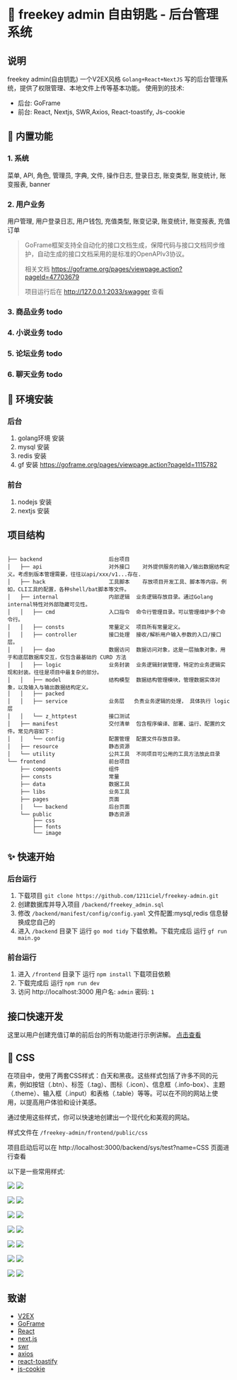 # 🍉 freekey admin 自由钥匙 - 后台管理系统

## 说明

freekey admin(自由钥匙) 一个V2EX风格 `Golang+React+NextJS` 写的后台管理系统，提供了权限管理、本地文件上传等基本功能。
使用到的技术:

- 后台: GoFrame
- 前台: React, Nextjs, SWR,Axios, React-toastify, Js-cookie

## 🍒 内置功能

### 1. 系统

菜单, API, 角色, 管理员, 字典, 文件, 操作日志, 登录日志, 账变类型, 账变统计, 账变报表, banner

### 2. 用户业务

用户管理, 用户登录日志, 用户钱包, 充值类型, 账变记录, 账变统计, 账变报表, 充值订单
> GoFrame框架支持全自动化的接口文档生成，保障代码与接口文档同步维护，自动生成的接口文档采用的是标准的OpenAPIv3协议。
>
> 相关文档 https://goframe.org/pages/viewpage.action?pageId=47703679
>
> 项目运行后在 http://127.0.0.1:2033/swagger 查看

### 3. 商品业务 todo

### 4. 小说业务 todo

### 5. 论坛业务 todo

### 6. 聊天业务 todo

## 🌸 环境安装

### 后台

1. golang环境 安装
2. mysql 安装
3. redis 安装
4. gf 安装 https://goframe.org/pages/viewpage.action?pageId=1115782

### 前台

1. nodejs 安装
2. nextjs 安装

## 项目结构

```text

├── backend                     后台项目 
│   ├── api                     对外接口	对外提供服务的输入/输出数据结构定义。考虑到版本管理需要，往往以api/xxx/v1...存在.
│   ├── hack                    工具脚本	存放项目开发工具、脚本等内容。例如，CLI工具的配置，各种shell/bat脚本等文件。
│   ├── internal                内部逻辑  业务逻辑存放目录。通过Golang internal特性对外部隐藏可见性。
│   │   ├── cmd                 入口指令  命令行管理目录。可以管理维护多个命令行。
│   │   ├── consts              常量定义  项目所有常量定义。
│   │   ├── controller          接口处理  接收/解析用户输入参数的入口/接口层。
│   │   ├── dao                 数据访问  数据访问对象，这是一层抽象对象，用于和底层数据库交互，仅包含最基础的 CURD 方法
│   │   ├── logic               业务封装  业务逻辑封装管理，特定的业务逻辑实现和封装。往往是项目中最复杂的部分。
│   │   ├── model               结构模型  数据结构管理模块，管理数据实体对象，以及输入与输出数据结构定义。
│   │   ├── packed
│   │   ├── service             业务层   负责业务逻辑的处理， 具体执行 logic 层
│   │   └── z_httptest          接口测试 
│   ├── manifest                交付清单  包含程序编译、部署、运行、配置的文件。常见内容如下：
│   │   └── config              配置管理  配置文件存放目录。
│   ├── resource                静态资源
│   └── utility                 公共工具  不同项目可公用的工具方法放此目录
└── frontend                    前台项目
    ├── compoents               组件
    ├── consts                  常量
    ├── data                    数据工具
    ├── libs                    业务工具
    ├── pages                   页面
    │   └── backend             后台页面
    └── public                  静态资源
        ├── css
        ├── fonts
        └── image
```

## ✨️ 快速开始

### 后台运行

1. 下载项目 `git clone https://github.com/1211ciel/freekey-admin.git`
2. 创建数据库并导入项目 `/backend/freekey_admin.sql`
3. 修改 `/backend/manifest/config/config.yaml` 文件配置:mysql,redis 信息替换成您自己的
4. 进入 `/backend` 目录下 运行 `go mod tidy` 下载依赖。下载完成后 运行 `gf run main.go`

### 前台运行

1. 进入 `/frontend` 目录下 运行 `npm install` 下载项目依赖
2. 下载完成后 运行 `npm run dev`
3. 访问  http://localhost:3000 用户名: `admin` 密码: `1`

## 接口快速开发

这里以用户创建充值订单的前后台的所有功能进行示例讲解。 [点击查看](docs/demo_interface.md)

## 🌈 CSS

在项目中，使用了两套CSS样式：白天和黑夜。这些样式包括了许多不同的元素，例如按钮（.btn）、标签（.tag）、图标（.icon）、信息框（.info-box）、主题（.theme）、输入框（.input）和表格（.table）等等。可以在不同的网站上使用，以提高用户体验和设计美感。

通过使用这些样式，你可以快速地创建出一个现代化和美观的网站。

样式文件在 `/freekey-admin/frontend/public/css`

项目启动后可以在 http://localhost:3000/backend/sys/test?name=CSS 页面进行查看

以下是一些常用样式:

![](docs/btn.jpg)
![](docs/btn-dark.jpg)


![](docs/link.jpg)
![](docs/link-dark.jpg)


![](docs/tag.jpg)
![](docs/tag-dark.jpg)


![](docs/icon.jpg)
![](docs/icon-dark.jpg)


![](docs/info-box.jpg)
![](docs/info-box-dark.jpg)


![](docs/theme.jpg)
![](docs/theme-dark.jpg)

![](docs/table.jpg)
![](docs/table-dark.jpg)

## 致谢

- [V2EX](https://www.v2ex.com/)
- [GoFrame](https://github.com/gogf/gf)
- [React](https://github.com/facebook/react)
- [next.js](https://github.com/vercel/next.js)
- [swr](https://github.com/vercel/swr)
- [axios](https://github.com/axios/axios)
- [react-toastify](https://github.com/fkhadra/react-toastify)
- [js-cookie](https://github.com/js-cookie/js-cookie)
